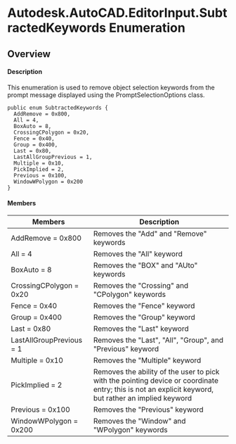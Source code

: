 # Autodesk.AutoCAD.EditorInput.SubtractedKeywords Enumeration

## Overview

#### Description
This enumeration is used to remove object selection keywords from the prompt message displayed using the PromptSelectionOptions class.
```text
public enum SubtractedKeywords {
  AddRemove = 0x800,
  All = 4,
  BoxAuto = 8,
  CrossingCPolygon = 0x20,
  Fence = 0x40,
  Group = 0x400,
  Last = 0x80,
  LastAllGroupPrevious = 1,
  Multiple = 0x10,
  PickImplied = 2,
  Previous = 0x100,
  WindowWPolygon = 0x200
}
```

#### Members

| Members | Description |
| --- | --- |
| AddRemove = 0x800 | Removes the "Add" and "Remove" keywords |
| All = 4 | Removes the "All" keyword |
| BoxAuto = 8 | Removes the "BOX" and "AUto" keywords |
| CrossingCPolygon = 0x20 | Removes the "Crossing" and "CPolygon" keywords |
| Fence = 0x40 | Removes the "Fence" keyword |
| Group = 0x400 | Removes the "Group" keyword |
| Last = 0x80 | Removes the "Last" keyword |
| LastAllGroupPrevious = 1 | Removes the "Last", "All", "Group", and "Previous" keyword |
| Multiple = 0x10 | Removes the "Multiple" keyword |
| PickImplied = 2 | Removes the ability of the user to pick with the pointing device or coordinate entry; this is not an explicit keyword, but rather an implied keyword |
| Previous = 0x100 | Removes the "Previous" keyword |
| WindowWPolygon = 0x200 | Removes the "Window" and "WPolygon" keywords |